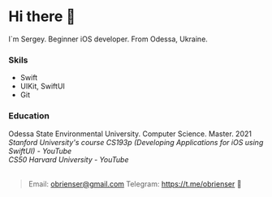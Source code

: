 # Hi there :wave:
I`m Sergey. Beginner iOS developer. From Odessa, Ukraine.<br>

### Skils
* Swift<br>
* UIKit, SwiftUI<br>
* Git<br>

### Education
Odessa State Environmental University. Computer Science. Master. 2021<br>
*Stanford University's course CS193p (Developing Applications for iOS using SwiftUI) - YouTube*<br>
*CS50 Harvard University - YouTube*<br>
<br>

> Email: obrienser@gmail.com
> Telegram: https://t.me/obrienser :space_invader:
